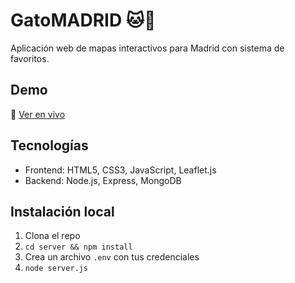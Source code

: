 # GatoMADRID 🐱📍

Aplicación web de mapas interactivos para Madrid con sistema de favoritos.

## Demo
🔗 [Ver en vivo](https://tu-usuario.github.io/gato-madrid)

## Tecnologías
- Frontend: HTML5, CSS3, JavaScript, Leaflet.js
- Backend: Node.js, Express, MongoDB

## Instalación local
1. Clona el repo
2. `cd server && npm install`
3. Crea un archivo `.env` con tus credenciales
4. `node server.js`
